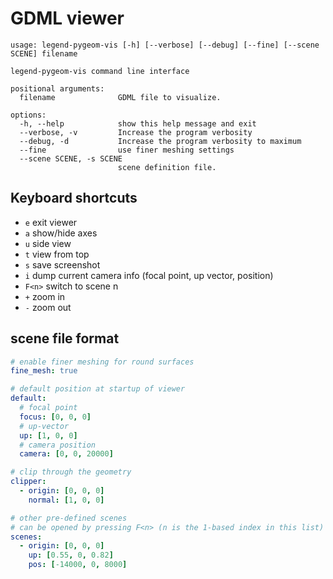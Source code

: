 # GDML viewer

```
usage: legend-pygeom-vis [-h] [--verbose] [--debug] [--fine] [--scene SCENE] filename

legend-pygeom-vis command line interface

positional arguments:
  filename              GDML file to visualize.

options:
  -h, --help            show this help message and exit
  --verbose, -v         Increase the program verbosity
  --debug, -d           Increase the program verbosity to maximum
  --fine                use finer meshing settings
  --scene SCENE, -s SCENE
                        scene definition file.
```

## Keyboard shortcuts

- `e` exit viewer
- `a` show/hide axes
- `u` side view
- `t` view from top
- `s` save screenshot
- `i` dump current camera info (focal point, up vector, position)
- `F<n>` switch to scene n
- `+` zoom in
- `-` zoom out

## scene file format

```yaml
# enable finer meshing for round surfaces
fine_mesh: true

# default position at startup of viewer
default:
  # focal point
  focus: [0, 0, 0]
  # up-vector
  up: [1, 0, 0]
  # camera position
  camera: [0, 0, 20000]

# clip through the geometry
clipper:
  - origin: [0, 0, 0]
    normal: [1, 0, 0]

# other pre-defined scenes
# can be opened by pressing F<n> (n is the 1-based index in this list)
scenes:
  - origin: [0, 0, 0]
    up: [0.55, 0, 0.82]
    pos: [-14000, 0, 8000]
```
